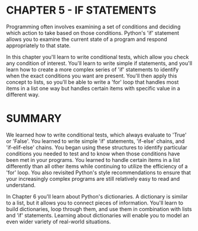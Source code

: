 # CHAPTER 5 - IF STATEMENTS

Programming often involves examining a set of conditions and deciding which action to take based on those conditions. Python's 'if' statement allows you to examine the current state of a program and respond appropriately to that state.

In this chapter you'll learn to write conditional tests, which allow you check any condition of interest. You'll learn to write simple if statements, and you'll learn how to create a more complex series of 'if' statements to identify when the exact conditions you want are present. You'll then apply this concept to lists, so you'll be able to write a 'for' loop that handles most items in a list one way but handles certain items with specific value in a different way.

# SUMMARY

We learned how to write conditional tests, which always evaluate to 'True' or 'False'. You learned to write simple 'if' statements, 'if-else' chains, and 'if-elif-else' chains. You began using these structures to identify particular conditions you needed to test and to know when those conditions have been met in your programs. You learned to handle certain items in a list differently than all other items while continuing to utilize the efficiency of a 'for' loop. You also revisited Python's style recommendations to ensure that your increasingly complex programs are still relatively easy to read and understand.

In Chapter 6  you'll learn about Python's dictionaries. A dictionary is similar to a list, but it allows you to connect pieces of information. You'll learn to build dictionaries, loop through them, and use them in combination with lists and 'if' statements. Learning about dictionaries will enable you to model an even wider variety of real-world situations.

